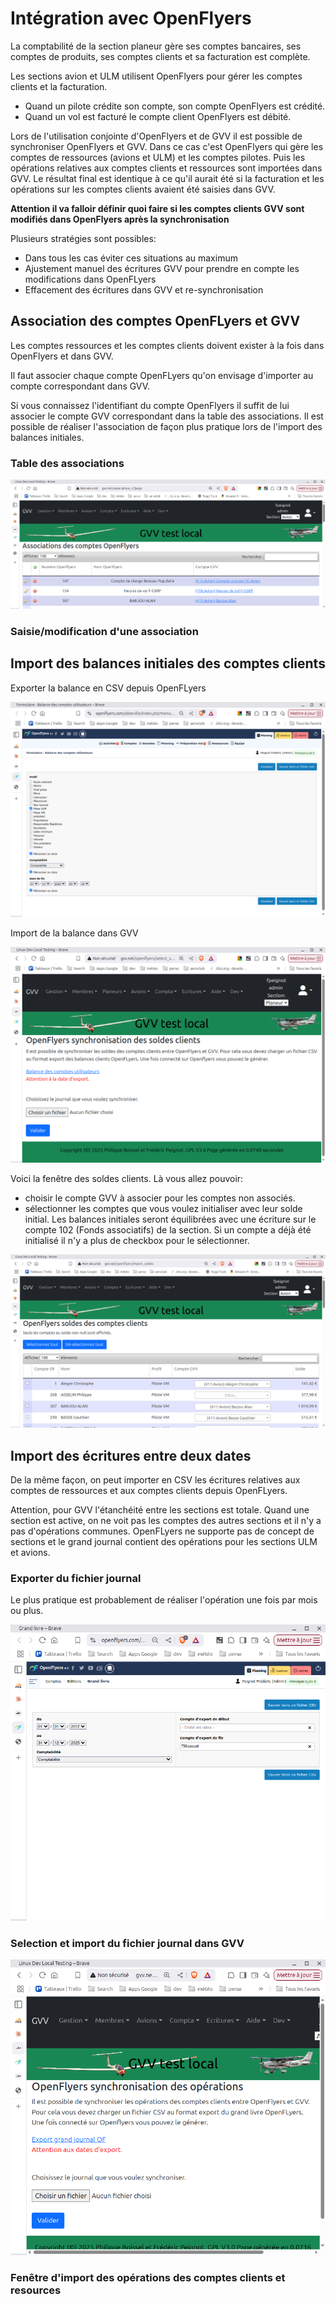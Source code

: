 # Intégration avec OpenFlyers

La comptabilité de la section planeur gère ses comptes bancaires, ses comptes de produits, ses comptes clients et sa facturation est complète.

Les sections avion et ULM utilisent OpenFlyers pour gérer les comptes clients et la facturation.

* Quand un pilote crédite son compte, son compte OpenFlyers est crédité.
* Quand un vol est facturé le compte client OpenFlyers est débité.

Lors de l'utilisation conjointe d'OpenFlyers et de GVV il est possible de synchroniser OpenFlyers et GVV. Dans ce cas c'est OpenFlyers qui gère les comptes de ressources (avions et ULM) et les comptes pilotes. Puis les opérations relatives aux comptes clients et ressources sont importées dans GVV. Le résultat final est identique à ce qu'il aurait été si la facturation et les opérations sur les comptes clients avaient été saisies dans GVV.

**Attention il va falloir définir quoi faire si les comptes clients GVV sont modifiés dans OpenFlyers après la synchronisation**

Plusieurs stratégies sont possibles:
* Dans tous les cas éviter ces situations au maximum
* Ajustement manuel des écritures GVV pour prendre en compte les modifications dans OpenFLyers
* Effacement des écritures dans GVV et re-synchronisation

## Association des comptes OpenFLyers et GVV

Les comptes ressources et les comptes clients doivent exister à la fois dans OpenFlyers et dans GVV.

Il faut associer chaque compte OpenFLyers qu'on envisage d'importer au compte correspondant dans GVV.

Si vous connaissez l'identifiant du compte OpenFlyers il suffit de lui associer le compte GVV correspondant dans la table des associations. Il est possible de réaliser l'association de façon plus pratique lors de l'import des balances initiales.

### Table des associations
![Table des associations](../images/table_associations_of.png)

### Saisie/modification d'une association

## Import des balances initiales des comptes clients

Exporter la balance en CSV depuis OpenFLyers

![OpenFlyers Balance des comptes utilisateurs](../images/export_balance_users.png)

Import de la balance dans GVV

![OpenFlyers Balance des comptes utilisateurs](../images/select_balance_import.png)

Voici la fenêtre des soldes clients. Là vous allez pouvoir:
* choisir le compte GVV à associer pour les comptes non associés.
* sélectionner les comptes que vous voulez initialiser avec leur solde initial. Les balances initiales seront équilibrées avec une écriture sur le compte 102 (Fonds associatifs) de la section. Si un compte a déjà été initialisé il n'y a plus de checkbox pour le sélectionner.

![Soldes client](../images/soldes_client.png)

## Import des écritures entre deux dates

De la même façon, on peut importer en CSV les écritures relatives aux comptes de ressources et aux comptes clients depuis OpenFLyers.

Attention, pour GVV l'étanchéité entre les sections est totale. Quand une section est active, on ne voit pas les comptes des autres sections et il n'y a pas d'opérations communes. OpenFLyers ne supporte pas de concept de sections et le grand journal contient des opérations pour les sections ULM et avions. 

### Exporter du fichier journal

Le plus pratique est probablement de réaliser l'opération une fois par mois ou plus.

![OpenFlyers export du grand journal](../images/export_grand_journal.png)

### Selection et import du fichier journal dans GVV

![Sélection du grand journal dans GVV](../images/select_grand_journal.png)

### Fenêtre d'import des opérations des comptes clients et resources